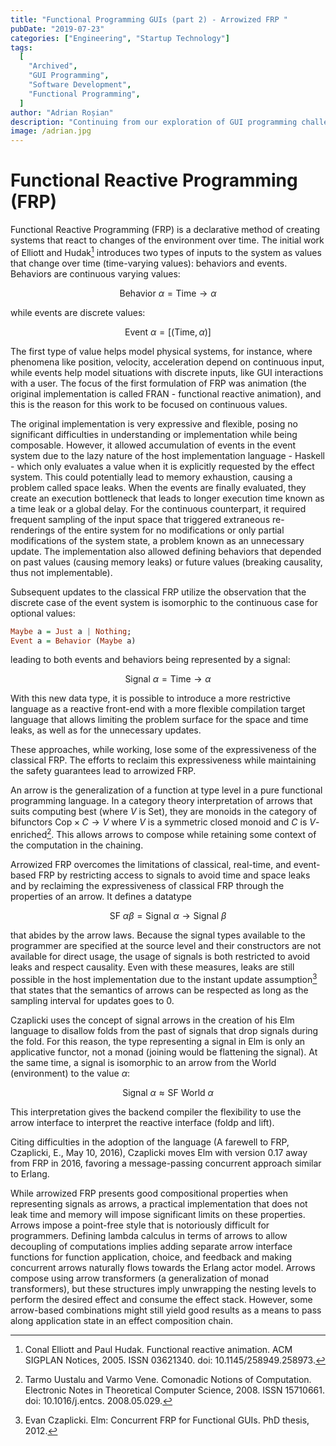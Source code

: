 ```yaml
---
title: "Functional Programming GUIs (part 2) - Arrowized FRP "
pubDate: "2019-07-23"
categories: ["Engineering", "Startup Technology"]
tags:
  [
    "Archived",
    "GUI Programming",
    "Software Development",
    "Functional Programming",
  ]
author: "Adrian Roșian"
description: "Continuing from our exploration of GUI programming challenges, this article delves deeper into Functional Reactive Programming (FRP), analyzing its evolution and impact on GUI development, with a focus on its methodologies and their effectiveness in improving composability, type safety, and simplifying complex GUI tasks."
image: /adrian.jpg
---
```


# Functional Reactive Programming (FRP)

Functional Reactive Programming (FRP) is a declarative method of creating systems that react to changes of the environment over time. The initial work of Elliott and Hudak[^1] introduces two types of inputs to the system as values that change over time (time-varying values): behaviors and events. Behaviors are continuous varying values:

$$
\text{Behavior } \alpha = \text{Time} \rightarrow \alpha
$$

while events are discrete values:

$$
\text{Event } \alpha = [(\text{Time}, \alpha)]
$$

The first type of value helps model physical systems, for instance, where phenomena like position, velocity, acceleration depend on continuous input, while events help model situations with discrete inputs, like GUI interactions with a user. The focus of the first formulation of FRP was animation (the original implementation is called FRAN - functional reactive animation), and this is the reason for this work to be focused on continuous values.

The original implementation is very expressive and flexible, posing no significant difficulties in understanding or implementation while being composable. However, it allowed accumulation of events in the event system due to the lazy nature of the host implementation language - Haskell - which only evaluates a value when it is explicitly requested by the effect system. This could potentially lead to memory exhaustion, causing a problem called space leaks. When the events are finally evaluated, they create an execution bottleneck that leads to longer execution time known as a time leak or a global delay. For the continuous counterpart, it required frequent sampling of the input space that triggered extraneous re-renderings of the entire system for no modifications or only partial modifications of the system state, a problem known as an unnecessary update. The implementation also allowed defining behaviors that depended on past values (causing memory leaks) or future values (breaking causality, thus not implementable).

Subsequent updates to the classical FRP utilize the observation that the discrete case of the event system is isomorphic to the continuous case for optional values:

```haskell
Maybe a = Just a | Nothing;
Event a = Behavior (Maybe a)
```

leading to both events and behaviors being represented by a signal:

$$
\text{Signal } \alpha = \text{Time} \rightarrow \alpha
$$

With this new data type, it is possible to introduce a more restrictive language as a reactive front-end with a more flexible compilation target language that allows limiting the problem surface for the space and time leaks, as well as for the unnecessary updates.

These approaches, while working, lose some of the expressiveness of the classical FRP. The efforts to reclaim this expressiveness while maintaining the safety guarantees lead to arrowized FRP.

An arrow is the generalization of a function at type level in a pure functional programming language. In a category theory interpretation of arrows that suits computing best (where $V$ is $\text{Set}$), they are monoids in the category of bifunctors $\text{Cop} \times C \rightarrow V$ where $V$ is a symmetric closed monoid and $C$ is $V$-enriched[^2]. This allows arrows to compose while retaining some context of the computation in the chaining.

Arrowized FRP overcomes the limitations of classical, real-time, and event-based FRP by restricting access to signals to avoid time and space leaks and by reclaiming the expressiveness of classical FRP through the properties of an arrow. It defines a datatype

$$
\text{SF } \alpha \beta = \text{Signal } \alpha \rightarrow \text{Signal } \beta
$$

that abides by the arrow laws. Because the signal types available to the programmer are specified at the source level and their constructors are not available for direct usage, the usage of signals is both restricted to avoid leaks and respect causality. Even with these measures, leaks are still possible in the host implementation due to the instant update assumption[^3] that states that the semantics of arrows can be respected as long as the sampling interval for updates goes to 0.

Czaplicki uses the concept of signal arrows in the creation of his Elm language to disallow folds from the past of signals that drop signals during the fold. For this reason, the type representing a signal in Elm is only an applicative functor, not a monad (joining would be flattening the signal). At the same time, a signal is isomorphic to an arrow from the World (environment) to the value $\alpha$:

$$
\text{Signal } \alpha \approx \text{SF World } \alpha
$$

This interpretation gives the backend compiler the flexibility to use the arrow interface to interpret the reactive interface (foldp and lift).

Citing difficulties in the adoption of the language (A farewell to FRP, Czaplicki, E., May 10, 2016), Czaplicki moves Elm with version 0.17 away from FRP in 2016, favoring a message-passing concurrent approach similar to Erlang.

While arrowized FRP presents good compositional properties when representing signals as arrows, a practical implementation that does not leak time and memory will impose significant limits on these properties. Arrows impose a point-free style that is notoriously difficult for programmers. Defining lambda calculus in terms of arrows to allow decoupling of computations implies adding separate arrow interface functions for function application, choice, and feedback and making concurrent arrows naturally flows towards the Erlang actor model. Arrows compose using arrow transformers (a generalization of monad transformers), but these structures imply unwrapping the nesting levels to perform the desired effect and consume the effect stack. However, some arrow-based combinations might still yield good results as a means to pass along application state in an effect composition chain.

[^1]: Conal Elliott and Paul Hudak. Functional reactive animation. ACM SIGPLAN Notices, 2005. ISSN 03621340. doi: 10.1145/258949.258973.
[^2]: Tarmo Uustalu and Varmo Vene. Comonadic Notions of Computation. Electronic Notes in Theoretical Computer Science, 2008. ISSN 15710661. doi: 10.1016/j.entcs. 2008.05.029.
[^3]: Evan Czaplicki. Elm: Concurrent FRP for Functional GUIs. PhD thesis, 2012.
